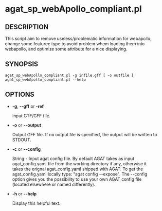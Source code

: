 # agat\_sp\_webApollo\_compliant.pl

## DESCRIPTION

This script aim to remove useless/problematic information for webapollo,
change some featuree type to avoid problem whem loading them into webapollo,
and optimize some attribute for a nice displaying.

## SYNOPSIS

```
agat_sp_webApollo_compliant.pl -g infile.gff [ -o outfile ]
agat_sp_webApollo_compliant.pl --help
```

## OPTIONS

- **-g**, **--gff** or **-ref**

    Input GTF/GFF file.

- **-o** or **--output**

    Output GFF file.  If no output file is specified, the output will be
    written to STDOUT.

- **-c** or **--config**

    String - Input agat config file. By default AGAT takes as input agat_config.yaml file from the working directory if any,
    otherwise it takes the orignal agat_config.yaml shipped with AGAT. To get the agat_config.yaml locally type: "agat config --expose".
    The --config option gives you the possibility to use your own AGAT config file (located elsewhere or named differently).

- **-h** or **--help**

    Display this helpful text.

